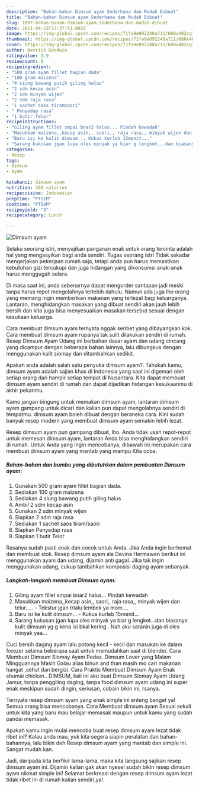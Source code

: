 ```yaml
---
description: "Bahan-bahan Dimsum ayam Sederhana dan Mudah Dibuat"
title: "Bahan-bahan Dimsum ayam Sederhana dan Mudah Dibuat"
slug: 1097-bahan-bahan-dimsum-ayam-sederhana-dan-mudah-dibuat
date: 2021-04-23T17:37:53.092Z
image: https://img-global.cpcdn.com/recipes/71fa9e092248a711/680x482cq70/dimsum-ayam-foto-resep-utama.jpg
thumbnail: https://img-global.cpcdn.com/recipes/71fa9e092248a711/680x482cq70/dimsum-ayam-foto-resep-utama.jpg
cover: https://img-global.cpcdn.com/recipes/71fa9e092248a711/680x482cq70/dimsum-ayam-foto-resep-utama.jpg
author: Derrick Goodwin
ratingvalue: 3.9
reviewcount: 9
recipeingredient:
- "500 gram ayam fillet bagian dada"
- "100 gram maizena"
- "4 siung bawang putih giling halus"
- "2 sdm kecap asin"
- "2 sdm minyak wijen"
- "2 sdm raja rasa"
- "1 sachet saos tiramsaori"
- " Penyedap rasa"
- "1 butir Telor"
recipeinstructions:
- "Giling ayam fillet smpai bnar2 halus... Pindah kewadah"
- "Masukkan maizena,,kecap asin,, saori,, raja rasa,, minyak wijen dan telur.....  Tekstur jgan trlalu lembek ya mom...."
- "Baru isi ke kulit dimsum... Kukus kurleb 15menit..."
- "Sarang kukusan jgan lupa oles minyak ya biar g lengket...dan biasanya kulit dimsum yg g kena isi bkal kering.. Nah aku saranin juga di oles minyak yaa..."
categories:
- Resep
tags:
- dimsum
- ayam

katakunci: dimsum ayam 
nutrition: 288 calories
recipecuisine: Indonesian
preptime: "PT11M"
cooktime: "PT54M"
recipeyield: "3"
recipecategory: Lunch

---
```



![Dimsum ayam](https://img-global.cpcdn.com/recipes/71fa9e092248a711/680x482cq70/dimsum-ayam-foto-resep-utama.jpg)

Selaku seorang istri, menyajikan panganan enak untuk orang tercinta adalah hal yang mengasyikan bagi anda sendiri. Tugas seorang istri Tidak sekadar mengerjakan pekerjaan rumah saja, tetapi anda pun harus memastikan kebutuhan gizi tercukupi dan juga hidangan yang dikonsumsi anak-anak harus menggugah selera.

Di masa  saat ini, anda sebenarnya dapat mengorder santapan jadi meski tanpa harus repot mengolahnya terlebih dahulu. Namun ada juga lho orang yang memang ingin memberikan makanan yang terlezat bagi keluarganya. Lantaran, menghidangkan masakan yang dibuat sendiri akan jauh lebih bersih dan kita juga bisa menyesuaikan masakan tersebut sesuai dengan kesukaan keluarga. 

Cara membuat dimsum ayam ternyata nggak seribet yang dibayangkan kok. Cara membuat dimsum ayam rupanya tak sulit dilakukan sendiri di rumah. Resep Dimsum Ayam Udang ini berbahan dasar ayam dan udang cincang yang dicampur dengan beberapa bahan lainnya, lalu dibungkus dengan menggunakan kulit siomay dan ditambahkan sedikit.

Apakah anda adalah salah satu penyuka dimsum ayam?. Tahukah kamu, dimsum ayam adalah sajian khas di Indonesia yang saat ini digemari oleh setiap orang dari hampir setiap tempat di Nusantara. Kita dapat membuat dimsum ayam sendiri di rumah dan dapat dijadikan hidangan kesukaanmu di akhir pekanmu.

Kamu jangan bingung untuk memakan dimsum ayam, lantaran dimsum ayam gampang untuk dicari dan kalian pun dapat mengolahnya sendiri di tempatmu. dimsum ayam boleh dibuat dengan beraneka cara. Kini sudah banyak resep modern yang membuat dimsum ayam semakin lebih lezat.

Resep dimsum ayam pun gampang dibuat, lho. Anda tidak usah repot-repot untuk memesan dimsum ayam, lantaran Anda bisa menghidangkan sendiri di rumah. Untuk Anda yang ingin mencobanya, dibawah ini merupakan cara membuat dimsum ayam yang mantab yang mampu Kita coba.

<!--inarticleads1-->

##### Bahan-bahan dan bumbu yang dibutuhkan dalam pembuatan Dimsum ayam:

1. Gunakan 500 gram ayam fillet bagian dada.
1. Sediakan 100 gram maizena
1. Sediakan 4 siung bawang putih giling halus
1. Ambil 2 sdm kecap asin
1. Gunakan 2 sdm minyak wijen
1. Siapkan 2 sdm raja rasa
1. Sediakan 1 sachet saos tiram/saori
1. Siapkan  Penyedap rasa
1. Siapkan 1 butir Telor


Rasanya sudah pasti enak dan cocok untuk Anda. Jika Anda ingin berhemat dan membuat stok. Resep dimsum ayam ala Devina Hermawan berikut ini menggunakan ayam dan udang, dijamin anti gagal. Jika tak ingin menggunakan udang, cukup tambahkan komposisi daging ayam sebanyak. 

<!--inarticleads2-->

##### Langkah-langkah membuat Dimsum ayam:

1. Giling ayam fillet smpai bnar2 halus... Pindah kewadah
1. Masukkan maizena,,kecap asin,, saori,, raja rasa,, minyak wijen dan telur.....  - Tekstur jgan trlalu lembek ya mom....
1. Baru isi ke kulit dimsum... - Kukus kurleb 15menit...
1. Sarang kukusan jgan lupa oles minyak ya biar g lengket...dan biasanya kulit dimsum yg g kena isi bkal kering.. Nah aku saranin juga di oles minyak yaa...


Cuci bersih daging ayam lalu potong kecil - kecil dan masukan ke dalam freezer selama beberapa saat untuk memudahkan saat di blender. Cara Membuat Dimsum Siomay Ayam Pedas. Dimsum Lover yang Malam Mingguannya Masih Galau alias binun and than masih mo cari makanan hangat ,sehat dan bergizi. Cara Praktis Membuat Dimsum Ayam Enak shumai chicken.. DIMSUM, kali ini aku buat Dimsum Siomay Ayam Udang Jamur, tanpa penggiling daging, tanpa food dimsum ayam udang ini super enak meskipun sudah dingin, seriusan, cobain bikin ini, rsanya. 

Ternyata resep dimsum ayam yang enak simple ini enteng banget ya! Semua orang bisa mencobanya. Cara Membuat dimsum ayam Sesuai sekali untuk kita yang baru mau belajar memasak maupun untuk kamu yang sudah pandai memasak.

Apakah kamu ingin mulai mencoba buat resep dimsum ayam lezat tidak ribet ini? Kalau anda mau, yuk kita segera siapin peralatan dan bahan-bahannya, lalu bikin deh Resep dimsum ayam yang mantab dan simple ini. Sangat mudah kan. 

Jadi, daripada kita berfikir lama-lama, maka kita langsung sajikan resep dimsum ayam ini. Dijamin kalian gak akan nyesel sudah bikin resep dimsum ayam nikmat simple ini! Selamat berkreasi dengan resep dimsum ayam lezat tidak ribet ini di rumah kalian sendiri,ya!.

